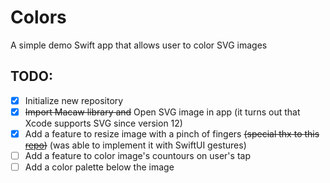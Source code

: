 # Colors
A simple demo Swift app that allows user to color SVG images

## TODO:
  - [x] Initialize new repository
  - [x] ~~Import Macaw library and~~ Open SVG image in app (it turns out that Xcode supports SVG since version 12)
  - [x] Add a feature to resize image with a pinch of fingers ~~(special thx to this [repo](https://github.com/smakus/ZoomImage-SwiftUI))~~ (was able to implement it with SwiftUI gestures)
  - [ ] Add a feature to color image's countours on user's tap
  - [ ] Add a color palette below the image
